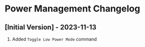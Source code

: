 # Power Management Changelog

## [Initial Version] - 2023-11-13
1. Added `Toggle Low Power Mode` command